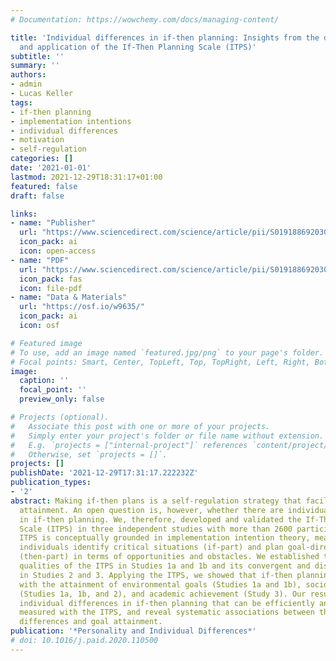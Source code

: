 ```yaml
---
# Documentation: https://wowchemy.com/docs/managing-content/

title: 'Individual differences in if-then planning: Insights from the development
  and application of the If-Then Planning Scale (ITPS)'
subtitle: ''
summary: ''
authors:
- admin
- Lucas Keller
tags:
- if-then planning
- implementation intentions
- individual differences
- motivation
- self-regulation
categories: []
date: '2021-01-01'
lastmod: 2021-12-29T18:31:17+01:00
featured: false
draft: false

links:
- name: "Publisher"
  url: "https://www.sciencedirect.com/science/article/pii/S0191886920306917"
  icon_pack: ai
  icon: open-access
- name: "PDF"
  url: "https://www.sciencedirect.com/science/article/pii/S0191886920306917/pdfft?isDTMRedir=true&download=true"
  icon_pack: fas
  icon: file-pdf
- name: "Data & Materials"
  url: "https://osf.io/w9635/"
  icon_pack: ai
  icon: osf

# Featured image
# To use, add an image named `featured.jpg/png` to your page's folder.
# Focal points: Smart, Center, TopLeft, Top, TopRight, Left, Right, BottomLeft, Bottom, BottomRight.
image:
  caption: ''
  focal_point: ''
  preview_only: false

# Projects (optional).
#   Associate this post with one or more of your projects.
#   Simply enter your project's folder or file name without extension.
#   E.g. `projects = ["internal-project"]` references `content/project/deep-learning/index.md`.
#   Otherwise, set `projects = []`.
projects: []
publishDate: '2021-12-29T17:31:17.222232Z'
publication_types:
- '2'
abstract: Making if-then plans is a self-regulation strategy that facilitates goal
  attainment. An open question is, however, whether there are individual differences
  in if-then planning. We, therefore, developed and validated the If-Then Planning
  Scale (ITPS) in three independent studies with more than 2600 participants. The
  ITPS is conceptually grounded in implementation intention theory, measuring whether
  individuals identify critical situations (if-part) and plan goal-directed behaviors
  (then-part) in terms of opportunities and obstacles. We established the psychometric
  qualities of the ITPS in Studies 1a and 1b and its convergent and discriminant validity
  in Studies 2 and 3. Applying the ITPS, we showed that if-then planning is associated
  with the attainment of environmental goals (Studies 1a and 1b), socioeconomic status
  (Studies 1a, 1b, and 2), and academic achievement (Study 3). Our results demonstrate
  individual differences in if-then planning that can be efficiently and reliably
  measured with the ITPS, and reveal systematic associations between these individual
  differences and goal attainment.
publication: '*Personality and Individual Differences*'
# doi: 10.1016/j.paid.2020.110500
---
```

